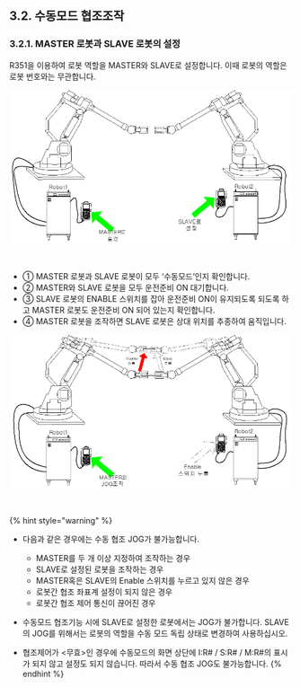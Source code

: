 ﻿## 3.2. 수동모드 협조조작
### 3.2.1. MASTER 로봇과 SLAVE 로봇의 설정   


R351을 이용하여 로봇 역할을 MASTER와 SLAVE로 설정합니다. 이때 로봇의 역할은 로봇 번호와는 무관합니다.

 

![[그림 3-7] 수동모드 협조조작(Master 로봇과 Slave 로봇의 설정)](../_assets/3-7.png)

<br>
         
 - ①	MASTER 로봇과 SLAVE 로봇이 모두 ‘수동모드’인지 확인합니다.  
 - ②	MASTER와 SLAVE 로봇을 모두 운전준비 ON 대기합니다.  
 - ③	SLAVE 로봇의 ENABLE 스위치를 잡아 운전준비 ON이 유지되도록 되도록 하고 MASTER 로봇도 운전준비 ON 되어 있는지 확인합니다.  
 - ④	MASTER 로봇을 조작하면 SLAVE 로봇은 상대 위치를 추종하여 움직입니다.  

 
![[그림 3-8] 수동모드 협조조작(Master 로봇 조작 / Slave 로봇 추종)](../_assets/3-8.png)

<br>

{% hint style="warning" %}
 -	다음과 같은 경우에는 수동 협조 JOG가 불가능합니다. 
    - MASTER를 두 개 이상 지정하여 조작하는 경우 
    - SLAVE로 설정된 로봇을 조작하는 경우 
    - MASTER혹은 SLAVE의 Enable 스위치를 누르고 있지 않은 경우 
    - 로봇간 협조 좌표계 설정이 되지 않은 경우
    - 로봇간 협조 제어  통신이 끊어진 경우

 -	수동모드 협조기능 시에 SLAVE로 설정한 로봇에서는 JOG가 불가합니다. SLAVE의 JOG를 위해서는 로봇의 역할을 수동 모드 독립 상태로 변경하여 사용하십시오. 

 - 	협조제어가 <무효>인 경우에 수동모드의 화면 상단에 I:R# / S:R# / M:R#의 표시가 되지 않고 설정도 되지 않습니다. 따라서 수동 협조 JOG도 불가능합니다. 
{% endhint %}
